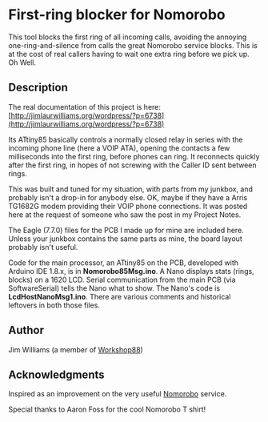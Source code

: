# First-ring blocker for Nomorobo

This tool blocks the first ring of all incoming calls, avoiding the annoying one-ring-and-silence from calls the great Nomorobo service blocks. This is at the cost of real callers having to wait one extra ring before we pick up.  Oh Well.

## Description

The real documentation of this project is here: [http://jimlaurwilliams.org/wordpress/?p=6738](http://jimlaurwilliams.org/wordpress/?p=6738) 

Its ATtiny85 basically controls a normally closed relay in series with the incoming phone line (here a VOIP ATA), opening the contacts a few milliseconds into the first ring, before phones can ring.  It reconnects quickly after the first ring, in hopes of not screwing with the Caller ID sent between rings.

This was built and tuned for my situation, with parts from my junkbox, and probably isn't a drop-in for anybody else.  OK, maybe if they have a Arris TG1682G modem providing their VOIP phone connections.  It was posted here at the request of someone who saw the post in my Project Notes.

The Eagle (7.7.0) files for the PCB I made up for mine are included here.  Unless your junkbox contains the same parts as mine, the board layout probably isn't useful.

Code for the main processor, an ATtiny85 on the PCB, developed with Arduino IDE 1.8.x, is  in **Nomorobo85Msg.ino**.  A Nano displays stats (rings, blocks) on a 1620 LCD.  Serial communication from the main PCB (via SoftwareSerial) tells the Nano what to show.  The Nano's code is **LcdHostNanoMsg1.ino**.  There are various comments and historical leftovers in both those files.

## Author

Jim Williams (a member of [Workshop88](http://workshop88.com))


## Acknowledgments

Inspired as an improvement on the very useful [Nomorobo](https://www.nomorobo.com/) service.

Special thanks to Aaron Foss for the cool Nomorobo T shirt!
